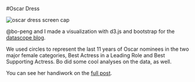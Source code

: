 
#Oscar Dress

![oscar dress screen cap](laurieskelly.github.com/dsa_oscar_dress/img/oscar_dress_cap.jpg)

@bo-peng and I made a visualization with d3.js and bootstrap for the [datascope blog](http://www.datascopeanalytics.com/what-we-think/2014/03/03/dresses-at-the-oscars). 

We used circles to represent the last 11 years of Oscar nominees in the two major female categories, Best Actress in a Leading Role and Best Supporting Actress. 
Bo did some cool analyses on the data, as well. 

You can see her handiwork on the [full post](http://www.datascopeanalytics.com/what-we-think/2014/03/03/dresses-at-the-oscars). 